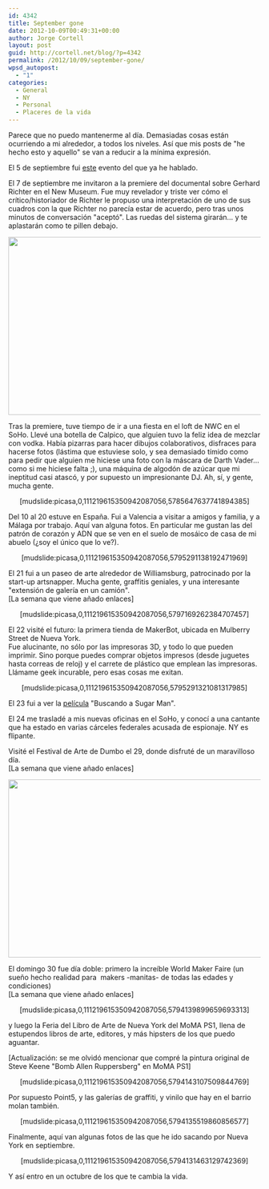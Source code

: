 ```yaml
---
id: 4342
title: September gone
date: 2012-10-09T00:49:31+00:00
author: Jorge Cortell
layout: post
guid: http://cortell.net/blog/?p=4342
permalink: /2012/10/09/september-gone/
wpsd_autopost:
  - "1"
categories:
  - General
  - NY
  - Personal
  - Placeres de la vida
---
```

<p style="text-align: left">
  Parece que no puedo mantenerme al día. Demasiadas cosas están ocurriendo a mi alrededor, a todos los niveles. Así que mis posts de "he hecho esto y aquello" se van a reducir a la mínima expresión.
</p>

El 5 de septiembre fui <a title="http://cortell.net/blog/2012/09/round-table-at-nycba-about-campaign-reform/" href="http://cortell.net/blog/2012/09/round-table-at-nycba-about-campaign-reform/" target="_blank">este</a> evento del que ya he hablado.

El 7 de septiembre me invitaron a la premiere del documental sobre Gerhard Richter en el New Museum. Fue muy revelador y triste ver cómo el crítico/historiador de Richter le propuso una interpretación de uno de sus cuadros con la que Richter no parecía estar de acuerdo, pero tras unos minutos de conversación "aceptó". Las ruedas del sistema girarán… y te aplastarán como te pillen debajo.

<img class="aligncenter" title="New Museum sky room" src="https://lh5.googleusercontent.com/-49WHr0UfQJI/UEqKvaR2F-I/AAAAAAAAGhs/ipDF4nxEMxY/s1219/20120907_200038.jpg" alt="" width="731" height="356" />

<p style="text-align: left">
  Tras la premiere, tuve tiempo de ir a una fiesta en el loft de NWC en el SoHo. Llevé una botella de Calpico, que alguien tuvo la feliz idea de mezclar con vodka. Había pizarras para hacer dibujos colaborativos, disfraces para hacerse fotos (lástima que estuviese solo, y sea demasiado tímido como para pedir que alguien me hiciese una foto con la máscara de Darth Vader… como si me hiciese falta ;), una máquina de algodón de azúcar que mi ineptitud casi atascó, y por supuesto un impresionante DJ. Ah, sí, y gente, mucha gente.
</p>

<p style="text-align: center">
  [mudslide:picasa,0,111219615350942087056,5785647637741894385]
</p>

<p style="text-align: left">
  Del 10 al 20 estuve en España. Fui a Valencia a visitar a amigos y familia, y a Málaga por trabajo. Aquí van alguna fotos. En particular me gustan las del patrón de corazón y ADN que se ven en el suelo de mosáico de casa de mi abuelo (¿soy el único que lo ve?).
</p>

<p style="text-align: center">
  [mudslide:picasa,0,111219615350942087056,5795291138192471969]
</p>

<p style="text-align: left">
  El 21 fui a un paseo de arte alrededor de Williamsburg, patrocinado por la start-up artsnapper. Mucha gente, graffitis geniales, y una interesante "extensión de galería en un camión". <br />[La semana que viene añado enlaces]
</p>

<p style="text-align: center">
  [mudslide:picasa,0,111219615350942087056,5797169262384707457]
</p>

<p style="text-align: left">
  El 22 visité el futuro: la primera tienda de MakerBot, ubicada en Mulberry Street de Nueva York. <br />Fue alucinante, no sólo por las impresoras 3D, y todo lo que pueden imprimir. Sino porque puedes comprar objetos impresos (desde juguetes hasta correas de reloj) y el carrete de plástico que emplean las impresoras. Llámame geek incurable, pero esas cosas me exitan.
</p>

<p style="text-align: center">
  [mudslide:picasa,0,111219615350942087056,5795291321081317985]
</p>

<p style="text-align: left">
  El 23 fui a ver la <a title="http://cortell.net/blog/2012/09/searching-for-sugar-man/" href="http://cortell.net/blog/2012/09/searching-for-sugar-man/" target="_blank">película</a> "Buscando a Sugar Man".
</p>

<p style="text-align: left">
  El 24 me trasladé a mis nuevas oficinas en el SoHo, y conocí a una cantante que ha estado en varias cárceles federales acusada de espionaje. NY es flipante.
</p>

Visité el Festival de Arte de Dumbo el 29, donde disfruté de un maravilloso día.  
[La semana que viene añado enlaces]

<p style="text-align: center">
  <img class="aligncenter" title="Dumbo Art Festival" src="https://lh3.googleusercontent.com/-jEhmtDDVM8g/UGdkyTTIKDI/AAAAAAAAGIc/p38ZvvAPjdk/s1162/20120929_170433.jpg" alt="" width="697" height="356" />
</p>

<p style="text-align: left">
  El domingo 30 fue día doble: primero la increíble World Maker Faire (un sueño hecho realidad para  makers -manitas- de todas las edades y condiciones)<br />[La semana que viene añado enlaces]
</p>

<p style="text-align: center">
  [mudslide:picasa,0,111219615350942087056,5794139899659693313]
</p>

<p style="text-align: left">
  y luego la Feria del Libro de Arte de Nueva York del MoMA PS1, llena de estupendos libros de arte, editores, y más hipsters de los que puedo aguantar.
</p>

<p style="text-align: left">
  [Actualización: se me olvidó mencionar que compré la pintura original de Steve Keene "Bomb Allen Ruppersberg" en MoMA PS1]
</p>

<p style="text-align: center">
  [mudslide:picasa,0,111219615350942087056,5794143107509844769]
</p>

<p style="text-align: left">
  Por supuesto Point5, y las galerías de graffiti, y vinilo que hay en el barrio molan también.
</p>

<p style="text-align: center">
  [mudslide:picasa,0,111219615350942087056,5794135519860856577]
</p>

<p style="text-align: left">
  Finalmente, aquí van algunas fotos de las que he ido sacando por Nueva York en septiembre.
</p>

<p style="text-align: center">
  [mudslide:picasa,0,111219615350942087056,5794131463129742369]
</p>

<p style="text-align: left">
  Y así entro en un octubre de los que te cambia la vida.
</p>
